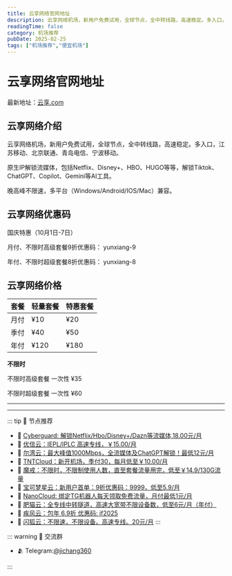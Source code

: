 ```yaml
---
title: 云享网络官网地址
description: 云享网络机场，新用户免费试用，全球节点，全中转线路，高速稳定。多入口，江苏移动、北京联通、青岛电信、宁波移动。
readingTime: false
category: 机场推荐
pubDate: 2025-02-25
tags: ["机场推荐","便宜机场"]
---
```


# 云享网络官网地址

最新地址：[云享.com](https://a.suola.link/youxinyun)

## 云享网络介绍

云享网络机场，新用户免费试用，全球节点，全中转线路，高速稳定。多入口，江苏移动、北京联通、青岛电信、宁波移动。

原生IP解锁流媒体，包括Netflix、Disney+、HBO、HUGO等等，解锁Tiktok、ChatGPT、Copilot、Gemini等AI工具。

晚高峰不限速，多平台（Windows/Android/IOS/Mac）兼容。

## 云享网络优惠码

国庆特惠（10月1日-7日）

月付、不限时高级套餐9折优惠码： yunxiang-9

年付、不限时超级套餐8折优惠码： yunxiang-8

## 云享网络价格

|套餐|轻量套餐|特惠套餐|
|----|----|----|
|月付|¥10|¥20|
|季付|¥40|¥50|
|年付|¥120|¥180|

**不限时**

不限时高级套餐 一次性 ¥35

不限时超级套餐 一次性 ¥60


---------
---------

::: tip 🎉 节点推荐
- 🚀 [Cyberguard: 解锁Netflix/Hbo/Disney+/Dazn等流媒体,18.00元/月](https://www.cyberguard.best/#/register?code=XsreC0T5)<br>
- 🚀 [优信云：IEPL/IPLC 高速专线，￥15.00/月](https://www.优信云.com/#/register?code=JRtE5uIV)<br>
- 🚀 [尔湾云：最大峰值1000Mbps，全流媒体及ChatGPT解锁！最低12元/月](https://erwan6.net/auth/register?code=BoObCd)<br>
- 🚀 [TNTCloud：新开机场，季付30，每月低至￥10.00/月](https://haibing822.tntvipaff.cc/#/register?code=GtjJVgml)<br>
- 🚀 [魔戒：不限时，不限制使用人数，直至套餐流量用完，低至￥14.9/130G流量](https://mojie.app/#/register?code=sSdtPtLo)<br>
- 🚀 [宝可梦星云：新用户首单：9折优惠码：9999，低至5.9/月 ](https://love.521pokemon.com/register?code=56ERkkxp)<br>
- 🚀 [NanoCloud: 绑定TG机器人每天领取免费流量，月付最低1元/月](https://edu.uodoo.bid/auth/register?code=JMiOQDHf)<br>
- 🚀 [肥猫云：全专线中转隧道，高速大宽带不限设备数，低至6元/月（年付）](https://fchb1188.fcvipaff.cc/register?aff=X1vZd2wf)<br>
- 🚀 [疾风云：包年 6.9折 优惠码: jf2025](https://homes.tr25.cn?code=ReCm)<br>
- 🚀 [闪狐云：不限速，不限设备。高速专线。20元/月](https://inv02.ffaff.cc/register?aff=WQApz2pv)
:::

::: warning  💬 交流群

- 🫂 Telegram:[@jichang360](https://t.me/jichang360)

:::
